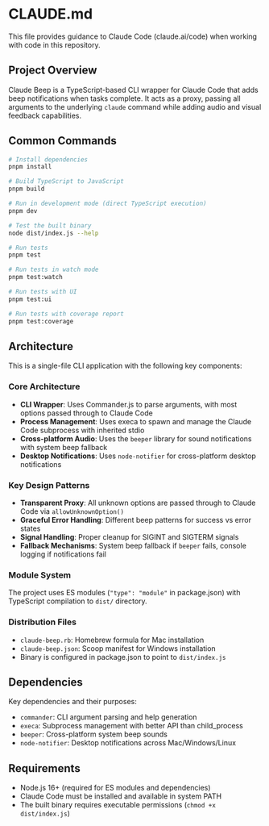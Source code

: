 # CLAUDE.md

This file provides guidance to Claude Code (claude.ai/code) when working with code in this repository.

## Project Overview

Claude Beep is a TypeScript-based CLI wrapper for Claude Code that adds beep notifications when tasks complete. It acts as a proxy, passing all arguments to the underlying `claude` command while adding audio and visual feedback capabilities.

## Common Commands

```bash
# Install dependencies
pnpm install

# Build TypeScript to JavaScript
pnpm build

# Run in development mode (direct TypeScript execution)
pnpm dev

# Test the built binary
node dist/index.js --help

# Run tests
pnpm test

# Run tests in watch mode
pnpm test:watch

# Run tests with UI
pnpm test:ui

# Run tests with coverage report
pnpm test:coverage
```

## Architecture

This is a single-file CLI application with the following key components:

### Core Architecture

- **CLI Wrapper**: Uses Commander.js to parse arguments, with most options passed through to Claude Code
- **Process Management**: Uses execa to spawn and manage the Claude Code subprocess with inherited stdio
- **Cross-platform Audio**: Uses the `beeper` library for sound notifications with system beep fallback
- **Desktop Notifications**: Uses `node-notifier` for cross-platform desktop notifications

### Key Design Patterns

- **Transparent Proxy**: All unknown options are passed through to Claude Code via `allowUnknownOption()`
- **Graceful Error Handling**: Different beep patterns for success vs error states
- **Signal Handling**: Proper cleanup for SIGINT and SIGTERM signals
- **Fallback Mechanisms**: System beep fallback if `beeper` fails, console logging if notifications fail

### Module System

The project uses ES modules (`"type": "module"` in package.json) with TypeScript compilation to `dist/` directory.

### Distribution Files

- `claude-beep.rb`: Homebrew formula for Mac installation
- `claude-beep.json`: Scoop manifest for Windows installation
- Binary is configured in package.json to point to `dist/index.js`

## Dependencies

Key dependencies and their purposes:

- `commander`: CLI argument parsing and help generation
- `execa`: Subprocess management with better API than child_process
- `beeper`: Cross-platform system beep sounds
- `node-notifier`: Desktop notifications across Mac/Windows/Linux

## Requirements

- Node.js 16+ (required for ES modules and dependencies)
- Claude Code must be installed and available in system PATH
- The built binary requires executable permissions (`chmod +x dist/index.js`)

